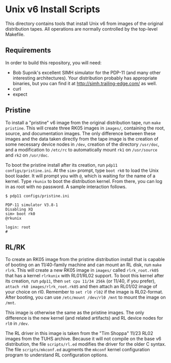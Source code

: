 Unix v6 Install Scripts
===

This directory contains tools that install Unix v6 from images of the
original distribution tapes.  All operations are normally controlled by
the top-level Makefile.

Requirements
---

In order to build this repository, you will need:

 * Bob Supnik's excellent SIMH simulator for the PDP-11 (and many
   other interesting architectures).  Your distribution probably has
   appropriate binaries, but you can find it at
   http://simh.trailing-edge.com/ as well.
 * curl
 * expect

Pristine
---

To install a "pristine" v6 image from the original distribution tape,
run `make pristine`.  This will create three RK05 images in `images/`,
containing the root, source, and documentation images.  The only
difference between these images and the data taken directly from the
tape image is the creation of some necessary device nodes in `/dev`,
creation of the directory `/usr/doc`, and a modification to `/etc/rc`
to automatically mount `rk1` on `/usr/source` and `rk2` on `/usr/doc`.

To boot the pristine install after its creation, run `pdp11
configs/pristine.ini`.  At the `sim>` prompt, type `boot rk0` to load
the Unix boot loader.  It will prompt you with `@`, which is waiting
for the name of a kernel.  Type `rkunix` to boot the distribution
kernel.  From there, you can log in as root with no password.  A
sample interaction follows.

```
$ pdp11 configs/pristine.ini

PDP-11 simulator V3.8-1
Disabling XQ
sim> boot rk0
@rkunix

login: root
#
```

RL/RK
---

To create an RK05 image from the pristine distribution install that is
capable of booting on an 11/40-family machine and can mount an RL disk,
run `make rlrk`.  This will create a new RK05 image in `images/` called
`rlrk_root.rk05` that has a kernel `rlrkunix` with RL01/RL02 support.
To boot this kernel after its creation, run `pdp11`, then `set cpu 11/34
256k` (or 11/40, if you prefer), `attach rk0 images/rlrk_root.rk05` and
then attach an RL01/02 image of your choice on rl0.  Remember to
`set rl0 rl02` if the image is RL02-format.  After booting, you can use
`/etc/mount /dev/rl0 /mnt` to mount the image on `/mnt`.

This image is otherwise the same as the pristine images.  The only
difference is the new kernel (and related artifacts) and RL device nodes
for `rl0` in `/dev`.

The RL driver in this image is taken from the "Tim Shoppa" 11/23 RL02
images from the TUHS archive.  Because it will not compile on the base
v6 distribution, the file `scripts/rl.ed` modifies the driver for the
older C syntax.  The file `scripts/mkconf.ed` augments the `mkconf`
kernel configuration program to understand RL configuration options.
